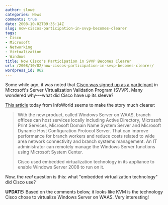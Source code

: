 ```yaml
---
author: slowe
categories: News
comments: true
date: 2008-10-02T09:35:14Z
slug: now-ciscos-participation-in-svvp-becomes-clearer
tags:
- Cisco
- Microsoft
- Networking
- Virtualization
- Windows
title: Now Cisco's Participation in SVVP Becomes Clearer
url: /2008/10/02/now-ciscos-participation-in-svvp-becomes-clearer/
wordpress_id: 962
---
```


Some while ago, it was noted that [Cisco was signed up as a participant](http://www.virtualization.info/2008/08/cisco-vmware-signs-microsoft.html) in Microsoft's Server Virtualization Validation Program (SVVP). Many wondered why---what did Cisco have up its sleeve?

[This article](http://www.infoworld.com/article/08/10/02/Cisco_Microsoft_roll_out_server_networking_appliance_1.html) today from InfoWorld seems to make the story much clearer:

>With the new product, called Windows Server on WAAS, branch offices can host services locally including Active Directory, Microsoft Print Services, Microsoft Domain Name System Server and Microsoft Dynamic Host Configuration Protocol Server. That can improve performance for branch workers and reduce costs related to wide area network connectivity and branch systems management. An IT administrator can remotely manage the Windows Server functions using Microsoft System Center.
>
>Cisco used embedded virtualization technology in its appliance to enable Windows Server 2008 to run on it.

Now, the _real_ question is this: what "embedded virtualization technology" did Cisco use?

**UPDATE:** Based on the comments below, it looks like KVM is the technology Cisco chose to virtualize Windows Server on WAAS. Very interesting!
